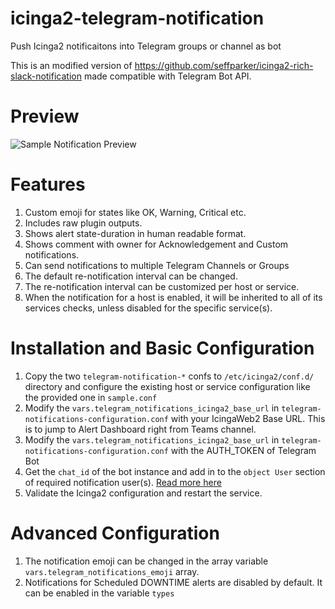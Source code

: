 # icinga2-telegram-notification
Push Icinga2 notificaitons into Telegram groups or channel as bot

This is an modified version of https://github.com/seffparker/icinga2-rich-slack-notification made compatible with Telegram Bot API.

# Preview
![Sample Notification Preview](https://github.com/seffparker/icinga2-telegram-notification/blob/main/preview.png?raw=true "Sample Notification Preview")

# Features
1. Custom emoji for states like OK, Warning, Critical etc.
1. Includes raw plugin outputs.
1. Shows alert state-duration in human readable format.
1. Shows comment with owner for Acknowledgement and Custom notifications.
1. Can send notifications to multiple Telegram Channels or Groups
1. The default re-notification interval can be changed.
1. The re-notification interval can be customized per host or service.
1. When the notification for a host is enabled, it will be inherited to all of its services checks, unless disabled for the specific service(s).

# Installation and Basic Configuration
1. Copy the two `telegram-notification-*` confs to `/etc/icinga2/conf.d/` directory and configure the existing host or service configuration like the provided one in `sample.conf`
1. Modify the `vars.telegram_notifications_icinga2_base_url` in `telegram-notifications-configuration.conf` with your IcingaWeb2 Base URL. This is to jump to Alert Dashboard right from Teams channel.
1. Modify the `vars.telegram_notifications_icinga2_base_url` in `telegram-notifications-configuration.conf` with the AUTH_TOKEN of Telegram Bot
1. Get the `chat_id` of the bot instance and add in to the `object User` section of required notification user(s). [Read more here](https://sean-bradley.medium.com/get-telegram-chat-id-80b575520659)
1. Validate the Icinga2 configuration and restart the service.

# Advanced Configuration
1. The notification emoji can be changed in the array variable `vars.telegram_notifications_emoji` array.
1. Notifications for Scheduled DOWNTIME alerts are disabled by default. It can be enabled in the variable `types`
